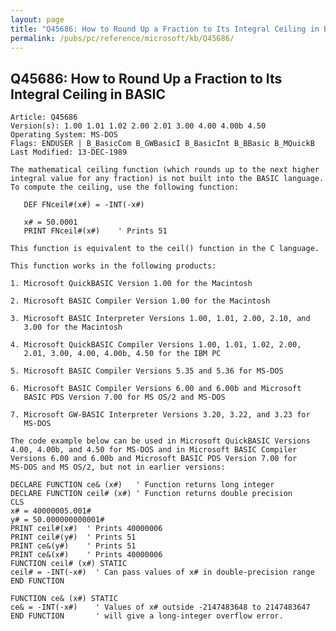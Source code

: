 ```yaml
---
layout: page
title: "Q45686: How to Round Up a Fraction to Its Integral Ceiling in BASIC"
permalink: /pubs/pc/reference/microsoft/kb/Q45686/
---
```


## Q45686: How to Round Up a Fraction to Its Integral Ceiling in BASIC

	Article: Q45686
	Version(s): 1.00 1.01 1.02 2.00 2.01 3.00 4.00 4.00b 4.50
	Operating System: MS-DOS
	Flags: ENDUSER | B_BasicCom B_GWBasicI B_BasicInt B_BBasic B_MQuickB
	Last Modified: 13-DEC-1989
	
	The mathematical ceiling function (which rounds up to the next higher
	integral value for any fraction) is not built into the BASIC language.
	To compute the ceiling, use the following function:
	
	   DEF FNceil#(x#) = -INT(-x#)
	
	   x# = 50.0001
	   PRINT FNceil#(x#)    ' Prints 51
	
	This function is equivalent to the ceil() function in the C language.
	
	This function works in the following products:
	
	1. Microsoft QuickBASIC Version 1.00 for the Macintosh
	
	2. Microsoft BASIC Compiler Version 1.00 for the Macintosh
	
	3. Microsoft BASIC Interpreter Versions 1.00, 1.01, 2.00, 2.10, and
	   3.00 for the Macintosh
	
	4. Microsoft QuickBASIC Compiler Versions 1.00, 1.01, 1.02, 2.00,
	   2.01, 3.00, 4.00, 4.00b, 4.50 for the IBM PC
	
	5. Microsoft BASIC Compiler Versions 5.35 and 5.36 for MS-DOS
	
	6. Microsoft BASIC Compiler Versions 6.00 and 6.00b and Microsoft
	   BASIC PDS Version 7.00 for MS OS/2 and MS-DOS
	
	7. Microsoft GW-BASIC Interpreter Versions 3.20, 3.22, and 3.23 for
	   MS-DOS
	
	The code example below can be used in Microsoft QuickBASIC Versions
	4.00, 4.00b, and 4.50 for MS-DOS and in Microsoft BASIC Compiler
	Versions 6.00 and 6.00b and Microsoft BASIC PDS Version 7.00 for
	MS-DOS and MS OS/2, but not in earlier versions:
	
	DECLARE FUNCTION ce& (x#)   ' Function returns long integer
	DECLARE FUNCTION ceil# (x#) ' Function returns double precision
	CLS
	x# = 40000005.001#
	y# = 50.000000000001#
	PRINT ceil#(x#)  ' Prints 40000006
	PRINT ceil#(y#)  ' Prints 51
	PRINT ce&(y#)    ' Prints 51
	PRINT ce&(x#)    ' Prints 40000006
	FUNCTION ceil# (x#) STATIC
	ceil# = -INT(-x#)  ' Can pass values of x# in double-precision range
	END FUNCTION
	
	FUNCTION ce& (x#) STATIC
	ce& = -INT(-x#)    ' Values of x# outside -2147483648 to 2147483647
	END FUNCTION       ' will give a long-integer overflow error.
